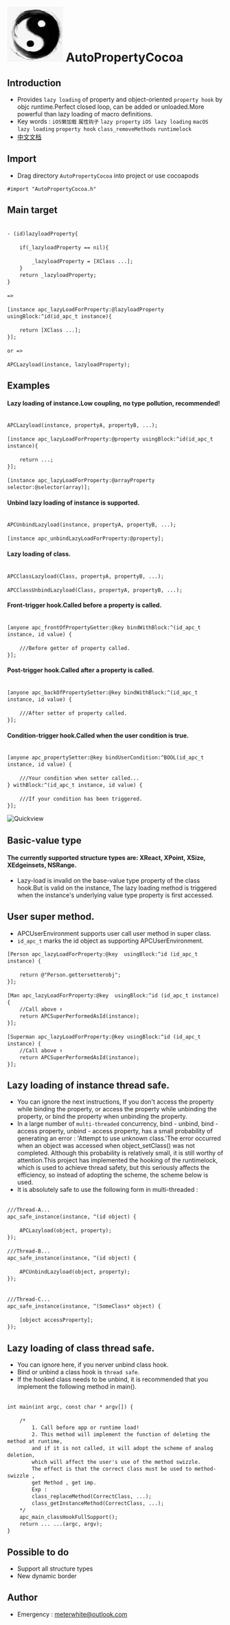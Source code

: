
![Logo](https://raw.githubusercontent.com/Meterwhite/AutoPropertyCocoa/master/Taoist.png)
AutoPropertyCocoa
===
## Introduction
- Provides `lazy loading` of property and object-oriented `property hook` by objc runtime.Perfect closed loop, can be added or unloaded.More powerful than lazy loading of macro definitions.
- Key words :  `iOS懒加载` `属性钩子` `lazy property` `iOS lazy loading` `macOS lazy loading` `property hook` `class_removeMethods` `runtimelock`
- [中文文档](https://github.com/Meterwhite/AutoPropertyCocoa/blob/master/README-Chines.md)

## Import
- Drag directory `AutoPropertyCocoa` into project or use cocoapods
```objc
#import "AutoPropertyCocoa.h"
```
## Main target
```objc

- (id)lazyloadProperty{

    if(_lazyloadProperty == nil){
    
        _lazyloadProperty = [XClass ...];
    }
    return _lazyloadProperty;
}

=>

[instance apc_lazyLoadForProperty:@lazyloadProperty usingBlock:^id(id_apc_t instance){

    return [XClass ...];
}];

or =>

APCLazyload(instance, lazyloadProperty);

```

## Examples
#### Lazy loading of instance.Low coupling, no type pollution, recommended! 
```objc

APCLazyload(instance, propertyA, propertyB, ...);

[instance apc_lazyLoadForProperty:@property usingBlock:^id(id_apc_t instance){

    return ...;
}];

[instance apc_lazyLoadForProperty:@arrayProperty selector:@selector(array)];

```
#### Unbind lazy loading of instance is supported.
```objc

APCUnbindLazyload(instance, propertyA, propertyB, ...);

[instance apc_unbindLazyLoadForProperty:@property];

```
#### Lazy loading of class.
```objc

APCClassLazyload(Class, propertyA, propertyB, ...);

APCClassUnbindLazyload(Class, propertyA, propertyB, ...);

```
#### Front-trigger hook.Called before a property is called.
```objc

[anyone apc_frontOfPropertyGetter:@key bindWithBlock:^(id_apc_t instance, id value) {

    ///Before getter of property called.
}];

```
#### Post-trigger hook.Called after a property is called.
```objc

[anyone apc_backOfPropertySetter:@key bindWithBlock:^(id_apc_t instance, id value) {

    ///After setter of property called.
}];

```
#### Condition-trigger hook.Called when the user condition is true.
```objc

[anyone apc_propertySetter:@key bindUserCondition:^BOOL(id_apc_t instance, id value) {

    ///Your condition when setter called...
} withBlock:^(id_apc_t instance, id value) {

    ///If your condition has been triggered.
}];

```

![Quickview](https://raw.githubusercontent.com/qddnovo/AutoPropertyCocoa/master/Quickview.png)

## Basic-value type
#### The currently supported structure types are: XReact, XPoint, XSize, XEdgeinsets, NSRange.
- Lazy-load is invalid on the base-value type property of the class hook.But is valid on the instance, The lazy loading method is triggered when the instance's underlying value type property is first accessed.

## User super method.
- APCUserEnvironment supports user call user method in super class.
- `id_apc_t` marks the id object as supporting APCUserEnvironment.
```objc
[Person apc_lazyLoadForProperty:@key  usingBlock:^id (id_apc_t instance) {

    return @"Person.gettersetterobj";
}];

[Man apc_lazyLoadForProperty:@key  usingBlock:^id (id_apc_t instance) {
    //Call above ↑
    return APCSuperPerformedAsId(instance);
}];

[Superman apc_lazyLoadForProperty:@key usingBlock:^id (id_apc_t instance) {
    //Call above ↑
    return APCSuperPerformedAsId(instance);
}];
```

## Lazy loading of instance thread safe.
- You can ignore the next instructions, If you don't access the property while binding the property, or access the property while unbinding the property, or bind the property when unbinding the property.
- In a large number of `multi-threaded` concurrency, bind - unbind, bind - access property, unbind - access property, has a small probability of generating an error : 'Attempt to use unknown class.'The error occurred when an object was accessed when object_setClass() was not completed. Although this probability is relatively small, it is still worthy of attention.This project has implemented the hooking of the runtimelock, which is used to achieve thread safety, but this seriously affects the efficiency, so instead of adopting the scheme, the scheme below is used.
- It is absolutely safe to use the following form in multi-threaded :
```objc

///Thread-A...
apc_safe_instance(instance, ^(id object) {

    APCLazyload(object, property);
});

///Thread-B...
apc_safe_instance(instance, ^(id object) {

    APCUnbindLazyload(object, property);
});


///Thread-C...
apc_safe_instance(instance, ^(SomeClass* object) {

    [object accessProperty];
});

```

## Lazy loading of class thread safe.
- You can ignore here, if you nerver unbind class hook.
- Bind or unbind a class hook is `thread safe`.
- If the hooked class needs to be unbind, it is recommended that you implement the following method in main().
```objc

int main(int argc, const char * argv[]) {

    /*
        1. Call before app or runtime load!
        2. This method will implement the function of deleting the method at runtime, 
        and if it is not called, it will adopt the scheme of analog deletion,
        which will affect the user's use of the method swizzle.
        The effect is that the correct class must be used to method-swizzle , 
        get Method , get imp.
        Exp :
        class_replaceMethod(CorrectClass, ...);
        class_getInstanceMethod(CorrectClass, ...);
    */
    apc_main_classHookFullSupport();
    return ... ...(argc, argv);
}
```

## Possible to do
- Support all structure types
- New dynamic border

## Author
- Emergency : meterwhite@outlook.com

